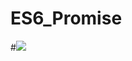 # ES6_Promise

#![](https://s3.amazonaws.com/alx-intranet.hbtn.io/uploads/medias/2019/12/75862d67ca51a042003c.jpeg?X-Amz-Algorithm=AWS4-HMAC-SHA256&X-Amz-Credential=AKIARDDGGGOUSBVO6H7D%2F20240423%2Fus-east-1%2Fs3%2Faws4_request&X-Amz-Date=20240423T123832Z&X-Amz-Expires=86400&X-Amz-SignedHeaders=host&X-Amz-Signature=bccf5354df2230e6bfcbe462a3115e50da3fca27a8b26e18b574598269d23b47)
